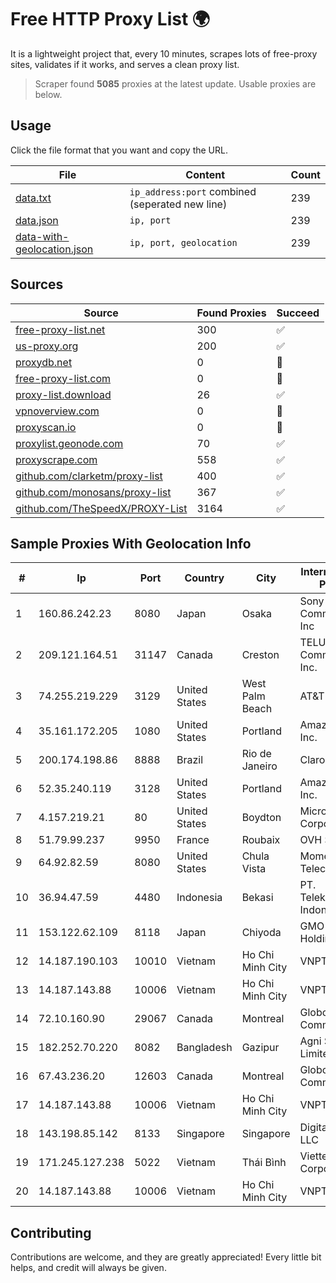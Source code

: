 
# Free HTTP Proxy List 🌍

It is a lightweight project that, every 10 minutes, scrapes lots of free-proxy sites, validates if it works, and serves a clean proxy list.


> Scraper found **5085** proxies at the latest update. Usable proxies are below.

## Usage

Click the file format that you want and copy the URL.


|File|Content|Count|
|----|-------|-----|
|[data.txt](https://raw.githubusercontent.com/themiralay/Proxy-List-World/master/data.txt)|`ip_address:port` combined (seperated new line)|239|
|[data.json](https://raw.githubusercontent.com/themiralay/Proxy-List-World/master/data.json)|`ip, port`|239|
|[data-with-geolocation.json](https://raw.githubusercontent.com/themiralay/Proxy-List-World/master/data-with-geolocation.json)|`ip, port, geolocation`|239|

## Sources

|Source|Found Proxies|Succeed|
|------|-------------|-------|
|[free-proxy-list.net](https://free-proxy-list.net)|300|✅|
|[us-proxy.org](https://www.us-proxy.org)|200|✅|
|[proxydb.net](http://proxydb.net)|0|🚫|
|[free-proxy-list.com](https://free-proxy-list.com/?page=&port=&type%5B%5D=http&type%5B%5D=https&up_time=0&search=Search)|0|🚫|
|[proxy-list.download](https://www.proxy-list.download/HTTP)|26|✅|
|[vpnoverview.com](https://vpnoverview.com/privacy/anonymous-browsing/free-proxy-servers)|0|🚫|
|[proxyscan.io](https://www.proxyscan.io)|0|🚫|
|[proxylist.geonode.com](https://proxylist.geonode.com/api/proxy-list?limit=300&page=1&sort_by=lastChecked&sort_type=desc&protocols=http,https)|70|✅|
|[proxyscrape.com](https://api.proxyscrape.com/v2/?request=displayproxies&protocol=http&timeout=10000&country=all&ssl=all&anonymity=all)|558|✅|
|[github.com/clarketm/proxy-list](https://raw.githubusercontent.com/clarketm/proxy-list/master/proxy-list-raw.txt)|400|✅|
|[github.com/monosans/proxy-list](https://raw.githubusercontent.com/monosans/proxy-list/main/proxies/http.txt)|367|✅|
|[github.com/TheSpeedX/PROXY-List](https://raw.githubusercontent.com/TheSpeedX/PROXY-List/master/http.txt)|3164|✅|


## Sample Proxies With Geolocation Info

|#|Ip|Port|Country|City|Internet Service Provider|
|-|--|----|-------|----|-------------------------|
|1|160.86.242.23|8080|Japan|Osaka|Sony Network Communications Inc|
|2|209.121.164.51|31147|Canada|Creston|TELUS Communications Inc.|
|3|74.255.219.229|3129|United States|West Palm Beach|AT&T Corp.|
|4|35.161.172.205|1080|United States|Portland|Amazon.com, Inc.|
|5|200.174.198.86|8888|Brazil|Rio de Janeiro|Claro S.A|
|6|52.35.240.119|3128|United States|Portland|Amazon.com, Inc.|
|7|4.157.219.21|80|United States|Boydton|Microsoft Corporation|
|8|51.79.99.237|9950|France|Roubaix|OVH SAS|
|9|64.92.82.59|8080|United States|Chula Vista|Momentum Telecom, Inc.|
|10|36.94.47.59|4480|Indonesia|Bekasi|PT. Telekomunikasi Indonesia|
|11|153.122.62.109|8118|Japan|Chiyoda|GMO GlobalSign Holdings K.K.|
|12|14.187.190.103|10010|Vietnam|Ho Chi Minh City|VNPT|
|13|14.187.143.88|10006|Vietnam|Ho Chi Minh City|VNPT|
|14|72.10.160.90|29067|Canada|Montreal|GloboTech Communications|
|15|182.252.70.220|8082|Bangladesh|Gazipur|Agni Systems Limited|
|16|67.43.236.20|12603|Canada|Montreal|GloboTech Communications|
|17|14.187.143.88|10006|Vietnam|Ho Chi Minh City|VNPT|
|18|143.198.85.142|8133|Singapore|Singapore|DigitalOcean, LLC|
|19|171.245.127.238|5022|Vietnam|Thái Bình|Viettel Corporation|
|20|14.187.143.88|10006|Vietnam|Ho Chi Minh City|VNPT|



## Contributing

Contributions are welcome, and they are greatly appreciated! Every
little bit helps, and credit will always be given.

